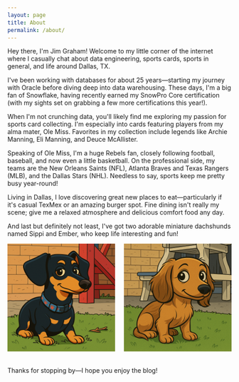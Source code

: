 ```yaml
---
layout: page
title: About
permalink: /about/
---
```


Hey there, I'm Jim Graham! Welcome to my little corner of the internet where I casually chat about data engineering, sports cards, sports in general, and life around Dallas, TX.

I've been working with databases for about 25 years—starting my journey with Oracle before diving deep into data warehousing. These days, I'm a big fan of Snowflake, having recently earned my SnowPro Core certification (with my sights set on grabbing a few more certifications this year!).

When I'm not crunching data, you'll likely find me exploring my passion for sports card collecting. I'm especially into cards featuring players from my alma mater, Ole Miss. Favorites in my collection include legends like Archie Manning, Eli Manning, and Deuce McAllister.

Speaking of Ole Miss, I'm a huge Rebels fan, closely following football, baseball, and now even a little basketball. On the professional side, my teams are the New Orleans Saints (NFL), Atlanta Braves and Texas Rangers (MLB), and the Dallas Stars (NHL). Needless to say, sports keep me pretty busy year-round!

Living in Dallas, I love discovering great new places to eat—particularly if it's casual TexMex or an amazing burger spot. Fine dining isn't really my scene; give me a relaxed atmosphere and delicious comfort food any day.

And last but definitely not least, I've got two adorable miniature dachshunds named Sippi and Ember, who keep life interesting and fun!

<div style="display: flex; justify-content: space-between; padding-bottom: 20px;">
  <img src="/assets/images/sippi.png" alt="Sippi" style="width: 48%;">
  <img src="/assets/images/ember.png" alt="Ember" style="width: 48%;">
</div>

Thanks for stopping by—I hope you enjoy the blog!
